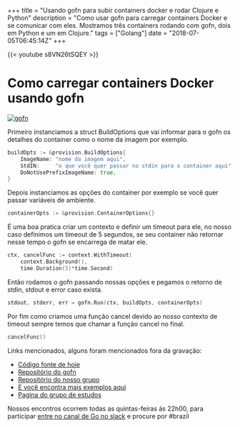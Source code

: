 +++
title = "Usando gofn para subir containers docker e rodar Clojure e Python"
description = "Como usar gofn para carregar containers Docker e se comunicar com eles. Mostramos três containers rodando com gofn, dois em Python e um em Clojure."
tags = ["Golang"]
date = "2018-07-05T06:45:14Z"
+++

{{< youtube s8VN26tSQEY >}}

# Como carregar containers Docker usando gofn

[![gofn](https://gopher.pro.br/gofn.png)](https://github.com/gofn/gofn)

Primeiro instanciamos a struct BuildOptions que vai informar para o gofn os detalhes do container como o nome da imagem por exemplo.

```go
buildOpts := &provision.BuildOptions{
	ImageName: "nome da imagem aqui",
	StdIN:     "o que você quer passar no stdin para o container aqui",
	DoNotUsePrefixImageName: true,
}
```

Depois instanciamos as opções do container por exemplo se você quer passar variáveis de ambiente.

```go
containerOpts := &provision.ContainerOptions{}
```

É uma boa pratica criar um contexto e definir um timeout para ele, no nosso caso definimos um timeout de 5 segundos, se seu container não retornar nesse tempo o gofn se encarrega de matar ele.

```go
ctx, cancelFunc := context.WithTimeout(
	context.Background(),
	time.Duration(5)*time.Second)
```

Então rodamos o gofn passando nossas opções e pegamos o retorno de stdin, stdout e error caso exista.

```go
stdout, stderr, err = gofn.Run(ctx, buildOpts, containerOpts)
```

Por fim como criamos uma função cancel devido ao nosso contexto de timeout sempre temos que chamar a função cancel no final.

```go
cancelFunc()
```

Links mencionados, alguns foram mencionados fora da gravação:

- [Código fonte de hoje](https://github.com/crgimenes/gofn-example)
- [Repositório do gofn](https://github.com/gofn/gofn)
- [Repositório do nosso grupo](https://github.com/go-br/estudos)
- [E você encontra mais exemplos aqui](https://github.com/go-br)
- [Pagina do grupo de estudos](https://gopher.pro.br)

Nossos encontros ocorrem todas as quintas-feiras ás 22h00, para participar [entre no canal de Go no slack](https://invite.slack.golangbridge.org/) e procure por #brazil